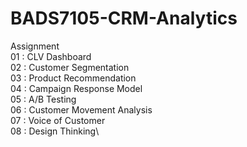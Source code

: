 # BADS7105-CRM-Analytics

Assignment\
01 : CLV Dashboard\
02 : Customer Segmentation\
03 : Product Recommendation\
04 : Campaign Response Model\
05 : A/B Testing\
06 : Customer Movement Analysis\
07 : Voice of Customer\
08 : Design Thinking\

